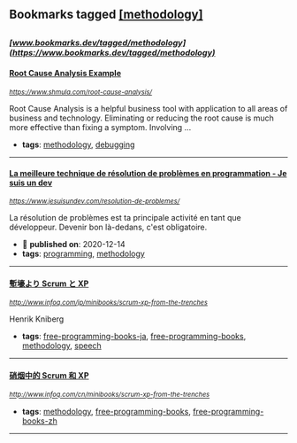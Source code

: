 ## Bookmarks tagged [[methodology]](https://www.bookmarks.dev/search?q=[methodology])

_<sup><sup>[www.bookmarks.dev/tagged/methodology](https://www.bookmarks.dev/tagged/methodology)</sup></sup>_
---
#### [Root Cause Analysis Example](https://www.shmula.com/root-cause-analysis/)
_<sup>https://www.shmula.com/root-cause-analysis/</sup>_

Root Cause Analysis is a helpful business tool with application to all areas of business and technology. Eliminating or reducing the root cause is much more effective than fixing a symptom. Involving ...
* **tags**: [methodology](../tagged/methodology.md), [debugging](../tagged/debugging.md)
---
#### [La meilleure technique de résolution de problèmes en programmation - Je suis un dev](https://www.jesuisundev.com/resolution-de-problemes/)
_<sup>https://www.jesuisundev.com/resolution-de-problemes/</sup>_

La résolution de problèmes est ta principale activité en tant que développeur. Devenir bon là-dedans, c'est obligatoire.
* :calendar: **published on**: 2020-12-14
* **tags**: [programming](../tagged/programming.md), [methodology](../tagged/methodology.md)
---
#### [塹壕より Scrum と  XP](http://www.infoq.com/jp/minibooks/scrum-xp-from-the-trenches)
_<sup>http://www.infoq.com/jp/minibooks/scrum-xp-from-the-trenches</sup>_

Henrik Kniberg
* **tags**: [free-programming-books-ja](../tagged/free-programming-books-ja.md), [free-programming-books](../tagged/free-programming-books.md), [methodology](../tagged/methodology.md), [speech](../tagged/speech.md)
---
#### [硝烟中的 Scrum 和 XP](http://www.infoq.com/cn/minibooks/scrum-xp-from-the-trenches)
_<sup>http://www.infoq.com/cn/minibooks/scrum-xp-from-the-trenches</sup>_

* **tags**: [methodology](../tagged/methodology.md), [free-programming-books](../tagged/free-programming-books.md), [free-programming-books-zh](../tagged/free-programming-books-zh.md)
---
